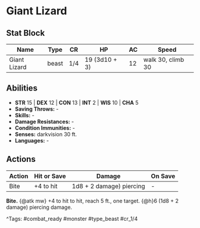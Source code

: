 # Giant Lizard

## Stat Block

| Name | Type | CR | HP | AC | Speed |
|------|------|----|----|----|-------|
| Giant Lizard | beast | 1/4 | 19 (3d10 + 3) | 12 | walk 30, climb 30 |

## Abilities

- **STR** 15 | **DEX** 12 | **CON** 13 | **INT** 2 | **WIS** 10 | **CHA** 5
- **Saving Throws:** -  
- **Skills:** -  
- **Damage Resistances:** -  
- **Condition Immunities:** -  
- **Senses:** darkvision 30 ft.  
- **Languages:** -


## Actions

| Action | Hit or Save | Damage | On Save |
|--------|--------------|--------|----------|
| Bite | +4 to hit | 1d8 + 2 damage) piercing | - |

**Bite.** {@atk mw} +4 to hit to hit, reach 5 ft., one target. {@h}6 (1d8 + 2 damage) piercing damage.


^Tags: #combat_ready #monster #type_beast #cr_1/4
